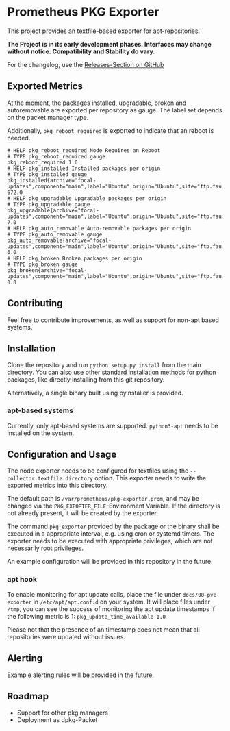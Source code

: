 # Prometheus PKG Exporter

This project provides an textfile-based exporter for apt-repositories. 

**The Project is in its early development phases. Interfaces may change without notice. Compatibility and Stability do vary.**

For the changelog, use the [Releases-Section on GitHub](https://github.com/margau/pkg-exporter/releases/)

## Exported Metrics

At the moment, the packages installed, upgradable, broken and autoremovable are exported per repository as gauge. The label set depends on the packet manager type.

Additionally, `pkg_reboot_required` is exported to indicate that an reboot is needed.

```
# HELP pkg_reboot_required Node Requires an Reboot
# TYPE pkg_reboot_required gauge
pkg_reboot_required 1.0
# HELP pkg_installed Installed packages per origin
# TYPE pkg_installed gauge
pkg_installed{archive="focal-updates",component="main",label="Ubuntu",origin="Ubuntu",site="ftp.fau.de",trusted="True"} 672.0
# HELP pkg_upgradable Upgradable packages per origin
# TYPE pkg_upgradable gauge
pkg_upgradable{archive="focal-updates",component="main",label="Ubuntu",origin="Ubuntu",site="ftp.fau.de",trusted="True"} 7.0
# HELP pkg_auto_removable Auto-removable packages per origin
# TYPE pkg_auto_removable gauge
pkg_auto_removable{archive="focal-updates",component="main",label="Ubuntu",origin="Ubuntu",site="ftp.fau.de",trusted="True"} 6.0
# HELP pkg_broken Broken packages per origin
# TYPE pkg_broken gauge
pkg_broken{archive="focal-updates",component="main",label="Ubuntu",origin="Ubuntu",site="ftp.fau.de",trusted="True"} 0.0

```

## Contributing

Feel free to contribute improvements, as well as support for non-apt based systems.

## Installation

Clone the repository and run `python setup.py install` from the main directory.
You can also use other standard installation methods for python packages, like directly installing from this git repository.

Alternatively, a single binary built using pyinstaller is provided.

### apt-based systems

Currently, only apt-based systems are supported. `python3-apt` needs to be installed on the system.

## Configuration and Usage

The node exporter needs to be configured for textfiles using the `--collector.textfile.directory` option. This exporter needs to write the exported metrics into this directory. 

The default path is `/var/prometheus/pkg-exporter.prom`, and may be changed via the `PKG_EXPORTER_FILE`-Environment Variable.
If the directory is not already present, it will be created by the exporter.

The command `pkg_exporter` provided by the package or the binary shall be executed in a appropriate interval, e.g. using cron or systemd timers.
The exporter needs to be executed with appropriate privileges, which are not necessarily root privileges.

An example configuration will be provided in this repository in the future.

### apt hook
To enable monitoring for apt update calls, place the file under `docs/00-pve-exporter` in `/etc/apt/apt.conf.d` on your system. It will place files under `/tmp`, you can see the success of monitoring the apt update timestamps if the following metric is 1: `pkg_update_time_available 1.0`

Please not that the presence of an timestamp does not mean that all repositories were updated without issues.

## Alerting

Example alerting rules will be provided in the future.

## Roadmap

- Support for other pkg managers
- Deployment as dpkg-Packet